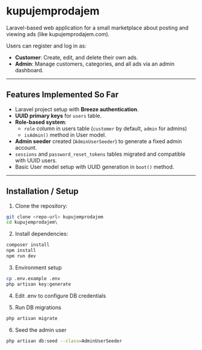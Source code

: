 # kupujemprodajem

Laravel-based web application for a small marketplace about posting and viewing ads (like kupujemprodajem.com).

Users can register and log in as:

- **Customer**: Create, edit, and delete their own ads.
- **Admin**: Manage customers, categories, and all ads via an admin dashboard.

---

## Features Implemented So Far

- Laravel project setup with **Breeze authentication**.
- **UUID primary keys** for `users` table.
- **Role-based system**:
  - `role` column in users table (`customer` by default, `admin` for admins)
  - `isAdmin()` method in User model.
- **Admin seeder** created (`AdminUserSeeder`) to generate a fixed admin account.
- `sessions` and `password_reset_tokens` tables migrated and compatible with UUID users.
- Basic User model setup with UUID generation in `boot()` method.

---

## Installation / Setup

1. Clone the repository:

```bash
git clone <repo-url> kupujemprodajem
cd kupujemprodajem\
```

2. Install dependencies:

```bash
composer install
npm install
npm run dev
```

3. Environment setup

```bash
cp .env.example .env
php artisan key:generate
```

4. Edit .env to configure DB credentials

5. Run DB migrations

```bash
php artisan migrate
```

6. Seed the admin user

```bash
php artisan db:seed --class=AdminUserSeeder
```